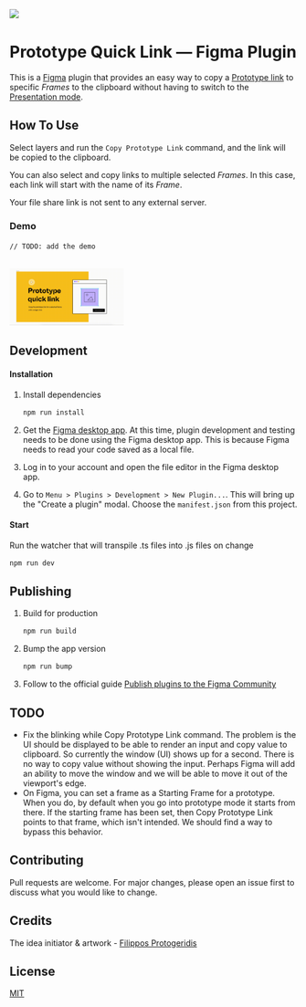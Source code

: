 ![](img/banner.png)

# Prototype Quick Link &mdash; Figma Plugin

This is a [Figma](figma.com) plugin that provides an easy way to
copy a [Prototype link](https://help.figma.com/hc/en-us/articles/360039822654-Share-your-Prototype-with-Others) to specific *Frames* to the clipboard without having to switch to the [Presentation mode](https://help.figma.com/hc/en-us/articles/360040318013-View-Prototypes-with-Presentation-View).



## How To Use

Select layers and run the `Copy Prototype Link` command, and the link will be copied to the clipboard.

You can also select and copy links to multiple selected *Frames*. In this case, each link will start with the name of its *Frame*.

Your file share link is not sent to any external server.



### Demo

`// TODO: add the demo`

[<br><img src="img/demo.gif" width="200"/>](img/demo.gif)



## Development

#### Installation

1. Install dependencies

    ```sh
    npm run install
    ```

2. Get the [Figma desktop app](https://www.figma.com/downloads/). At this time, plugin development and testing needs to be done using the Figma desktop app. This is because Figma needs to read your code saved as a local file.

3. Log in to your account and open the file editor in the Figma desktop app.

4. Go to `Menu > Plugins > Development > New Plugin...`. This will bring up the "Create a plugin" modal. Choose the `manifest.json` from this project.


#### Start

Run the watcher that will transpile .ts files into .js files on change
```sh
npm run dev
```


## Publishing

1. Build for production

    ```sh
    npm run build
    ```

2. Bump the app version

    ```sh
    npm run bump
    ```

3. Follow to the official guide [Publish plugins to the Figma Community](https://help.figma.com/hc/en-us/articles/360042293394-Publish-plugins-to-the-Figma-Community#Submit_your_plugin)



## TODO
- Fix the blinking while Copy Prototype Link command.
The problem is the UI should be displayed to be able to render an input and
copy value to clipboard. So currently the window (UI) shows up for a second.
There is no way to copy value without showing the input. Perhaps Figma will
add an ability to move the window and we will be able to move it out of the
viewport's edge.
- On Figma, you can set a frame as a Starting Frame for a
prototype. When you do, by default when you go into prototype mode
it starts from there. If the starting frame has been set, then
Copy Prototype Link points to that frame, which isn't intended.
We should find a way to bypass this behavior.


## Contributing
Pull requests are welcome. For major changes, please open an issue first to discuss what you would like to change.



## Credits
The idea initiator & artwork - [Filippos Protogeridis](https://www.protogeridis.com)



## License
[MIT](LICENSE)
